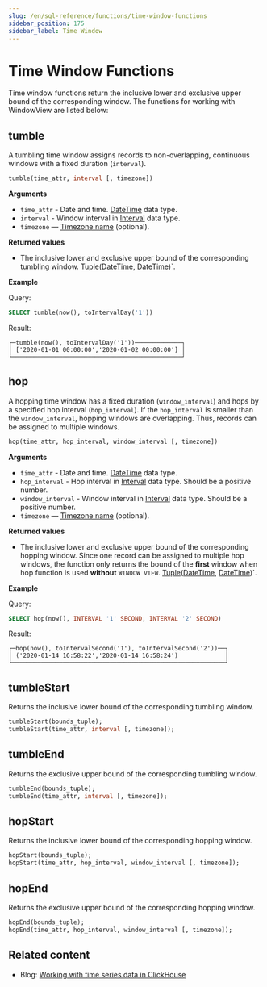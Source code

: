 ```yaml
---
slug: /en/sql-reference/functions/time-window-functions
sidebar_position: 175
sidebar_label: Time Window
---
```


# Time Window Functions

Time window functions return the inclusive lower and exclusive upper bound of the corresponding window. The functions for working with WindowView are listed below:

## tumble

A tumbling time window assigns records to non-overlapping, continuous windows with a fixed duration (`interval`). 

``` sql
tumble(time_attr, interval [, timezone])
```

**Arguments**
- `time_attr` - Date and time. [DateTime](../data-types/datetime.md) data type.
- `interval` - Window interval in [Interval](../data-types/special-data-types/interval.md) data type.
- `timezone` — [Timezone name](../../operations/server-configuration-parameters/settings.md#server_configuration_parameters-timezone) (optional). 

**Returned values**

- The inclusive lower and exclusive upper bound of the corresponding tumbling window. [Tuple](../data-types/tuple.md)([DateTime](../data-types/datetime.md), [DateTime](../data-types/datetime.md))`.

**Example**

Query:

``` sql
SELECT tumble(now(), toIntervalDay('1'))
```

Result:

``` text
┌─tumble(now(), toIntervalDay('1'))─────────────┐
│ ['2020-01-01 00:00:00','2020-01-02 00:00:00'] │
└───────────────────────────────────────────────┘
```

## hop

A hopping time window has a fixed duration (`window_interval`) and hops by a specified hop interval (`hop_interval`). If the `hop_interval` is smaller than the `window_interval`, hopping windows are overlapping. Thus, records can be assigned to multiple windows. 

``` sql
hop(time_attr, hop_interval, window_interval [, timezone])
```

**Arguments**

- `time_attr` - Date and time. [DateTime](../data-types/datetime.md) data type.
- `hop_interval` - Hop interval in [Interval](../data-types/special-data-types/interval.md) data type. Should be a positive number.
- `window_interval` - Window interval in [Interval](../data-types/special-data-types/interval.md) data type. Should be a positive number.
- `timezone` — [Timezone name](../../operations/server-configuration-parameters/settings.md#server_configuration_parameters-timezone) (optional). 

**Returned values**

- The inclusive lower and exclusive upper bound of the corresponding hopping window. Since one record can be assigned to multiple hop windows, the function only returns the bound of the **first** window when hop function is used **without** `WINDOW VIEW`. [Tuple](../data-types/tuple.md)([DateTime](../data-types/datetime.md), [DateTime](../data-types/datetime.md))`.

**Example**

Query:

``` sql
SELECT hop(now(), INTERVAL '1' SECOND, INTERVAL '2' SECOND)
```

Result:

``` text
┌─hop(now(), toIntervalSecond('1'), toIntervalSecond('2'))──┐
│ ('2020-01-14 16:58:22','2020-01-14 16:58:24')             │
└───────────────────────────────────────────────────────────┘
```

## tumbleStart

Returns the inclusive lower bound of the corresponding tumbling window.

``` sql
tumbleStart(bounds_tuple);
tumbleStart(time_attr, interval [, timezone]);
```

## tumbleEnd

Returns the exclusive upper bound of the corresponding tumbling window.

``` sql
tumbleEnd(bounds_tuple);
tumbleEnd(time_attr, interval [, timezone]);
```

## hopStart

Returns the inclusive lower bound of the corresponding hopping window.

``` sql
hopStart(bounds_tuple);
hopStart(time_attr, hop_interval, window_interval [, timezone]);
```

## hopEnd

Returns the exclusive upper bound of the corresponding hopping window.

``` sql
hopEnd(bounds_tuple);
hopEnd(time_attr, hop_interval, window_interval [, timezone]);
```

## Related content

- Blog: [Working with time series data in ClickHouse](https://clickhouse.com/blog/working-with-time-series-data-and-functions-ClickHouse)
